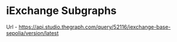 # iExchange Subgraphs

Url - https://api.studio.thegraph.com/query/52116/iexchange-base-sepolia/version/latest